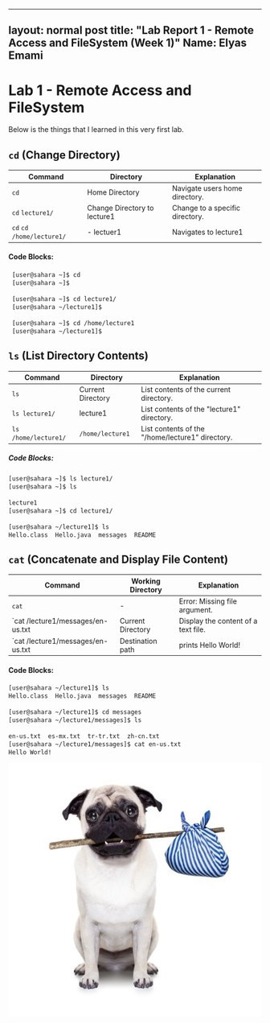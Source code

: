 
---
layout: normal post
title: "Lab Report 1 - Remote Access and FileSystem (Week 1)"
Name: Elyas Emami
---

# Lab 1 - Remote Access and FileSystem

Below is the things that I learned in this very first lab.

## `cd` (Change Directory)

| Command                                 | Directory | Explanation                                       |
|-----------------------------------------|-------------------|---------------------------------------------------|
| `cd`                                    | Home Directory    | Navigate users home directory.           |
| `cd`  `lecture1/`                        | Change Directory to lecture1 | Change to a specific directory.                  |
| `cd`  `cd /home/lecture1/`               | - lectuer1   | Navigates to lecture1               |

#### Code Blocks:
     [user@sahara ~]$ cd
     [user@sahara ~]$
      
     [user@sahara ~]$ cd lecture1/
     [user@sahara ~/lecture1]$ 

     [user@sahara ~]$ cd /home/lecture1
     [user@sahara ~/lecture1]$ 


## `ls` (List Directory Contents)

| Command                                 | Directory | Explanation                                       |
|-----------------------------------------|-------------------|---------------------------------------------------|
| `ls`                                    | Current Directory    | List contents of the current directory.           |
| `ls lecture1/`  | lecture1 | List contents of the "lecture1" directory.                  |
| `ls /home/lecture1/`  | `/home/lecture1`   | List contents of the "/home/lecture1" directory.               |

##### Code Blocks:
    [user@sahara ~]$ ls lecture1/
    [user@sahara ~]$ ls
    
    lecture1
    [user@sahara ~]$ cd lecture1/
    
    [user@sahara ~/lecture1]$ ls
    Hello.class  Hello.java  messages  README


## `cat` (Concatenate and Display File Content)

| Command                                 | Working Directory | Explanation                                       |
|-----------------------------------------|-------------------|---------------------------------------------------|
| `cat`                                  | -                 | Error: Missing file argument.                   |
| `cat /lecture1/messages/en-us.txt      | Current Directory | Display the content of a text file.              |
| `cat /lecture1/messages/en-us.txt      | Destination path  | prints Hello World!                               |

#### Code Blocks:
    [user@sahara ~/lecture1]$ ls
    Hello.class  Hello.java  messages  README
  
    [user@sahara ~/lecture1]$ cd messages
    [user@sahara ~/lecture1/messages]$ ls
  
    en-us.txt  es-mx.txt  tr-tr.txt  zh-cn.txt
    [user@sahara ~/lecture1/messages]$ cat en-us.txt
    Hello World!

                                        



![Doggy](doggy.jpg)







    




